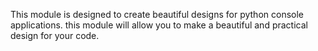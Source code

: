This module is designed to create beautiful designs for python console applications. this module will allow you to make a beautiful and practical design for your code.